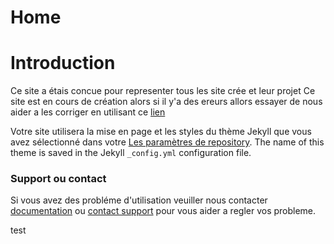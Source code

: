 # Home
# Introduction
Ce site a étais concue pour representer tous les site crée et leur projet
Ce site est en cours de création alors si il y'a des ereurs allors essayer de nous aider a les corriger en utilisant ce [lien](https://github.com/karamiad/home-fr/edit/main/README.md)


Votre site utilisera la mise en page et les styles du thème Jekyll que vous avez sélectionné dans votre [Les paramètres de repository](https://github.com/karamiad/karamiad.github.io/settings/pages). The name of this theme is saved in the Jekyll `_config.yml` configuration file.

### Support ou contact
Si vous avez des probléme d'utilisation veuiller nous contacter [documentation](https://docs.github.com/categories/github-pages-basics/) ou [contact support](https://support.github.com/contact) pour vous aider a regler vos probleme.

test
